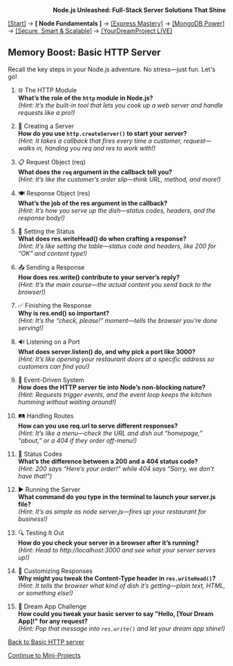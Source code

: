 **<p align="right">Node.js Unleashed: Full-Stack Server Solutions That Shine</p>**

[[Start]](../Introduction.md) → **[ Node Fundamentals ]** → [[Express Mastery]](../chapter-02/2-1.md) → [[MongoDB Power]](../chapter-03/3-1.md) → [[Secure, Smart & Scalable]](../chapter-04/4-1.md) → [[YourDreamProject LIVE]](../chapter-05/5-1.md)

## Memory Boost: Basic HTTP Server

Recall the key steps in your Node.js adventure. No stress—just fun. Let's go!

1. 🌐 The HTTP Module<br />
   **What’s the role of the `http` module in Node.js?**<br />
   *(Hint: It’s the built-in tool that lets you cook up a web server and handle requests like a pro!)*
   
2. 🚪 Creating a Server<br />
   **How do you use `http.createServer()` to start your server?**<br />
   *(Hint: It takes a callback that fires every time a customer, request—walks in, handing you req and res to work with!)*
   
3. 📋 Request Object (req)<br />
   **What does the `req` argument in the callback tell you?**<br />
   *(Hint: It’s like the customer’s order slip—think URL, method, and more!)*
   
4. 🍽 Response Object (res)<br />
   **What’s the job of the res argument in the callback?**<br />
   *(Hint: It’s how you serve up the dish—status codes, headers, and the response body!)*
   
5. 🥄 Setting the Status<br />
   **What does res.writeHead() do when crafting a response?**<br />
   *(Hint: It’s like setting the table—status code and headers, like 200 for “OK” and content type!)*
   
6. 📤 Sending a Response<br />
   **How does res.write() contribute to your server’s reply?**<br />
   *(Hint: It’s the main course—the actual content you send back to the browser!)*

7. ✅ Finishing the Response<br />
   **Why is res.end() so important?**<br />
   *(Hint: It’s the “check, please!” moment—tells the browser you’re done serving!)*

8. 🔊 Listening on a Port<br />
   **What does server.listen() do, and why pick a port like 3000?**<br />
   *(Hint: It’s like opening your restaurant doors at a specific address so customers can find you!)*

9. 🎡 Event-Driven System<br />
   **How does the HTTP server tie into Node’s non-blocking nature?**<br />
   *(Hint: Requests trigger events, and the event loop keeps the kitchen humming without waiting around!)*

10. 🛤 Handling Routes<br />
   **How can you use req.url to serve different responses?**<br />
   *(Hint: It’s like a menu—check the URL and dish out “homepage,” “about,” or a 404 if they order off-menu!)*

11. 🚦 Status Codes<br />
   **What’s the difference between a 200 and a 404 status code?**<br />
   *(Hint: 200 says “Here’s your order!” while 404 says “Sorry, we don’t have that!”)*

12. ▶ Running the Server<br />
   **What command do you type in the terminal to launch your server.js file?**<br />
   *(Hint: It’s as simple as node server.js—fires up your restaurant for business!)*

13. 🔍 Testing It Out<br />
   **How do you check your server in a browser after it’s running?**<br />
   *(Hint: Head to http://localhost:3000 and see what your server serves up!)*

14. 🎨 Customizing Responses<br />
   **Why might you tweak the Content-Type header in `res.writeHead()`?**<br />
   *(Hint: It tells the browser what kind of dish it’s getting—plain text, HTML, or something else!)*

15. 🌟 Dream App Challenge<br />
   **How could you tweak your basic server to say "Hello, [Your Dream App]!" for any request?**<br />
   *(Hint: Pop that message into `res.write()` and let your dream app shine!)*
    
[Back to Basic HTTP server](1-4.md)

[Continue to Mini-Projects](1-5.md)
